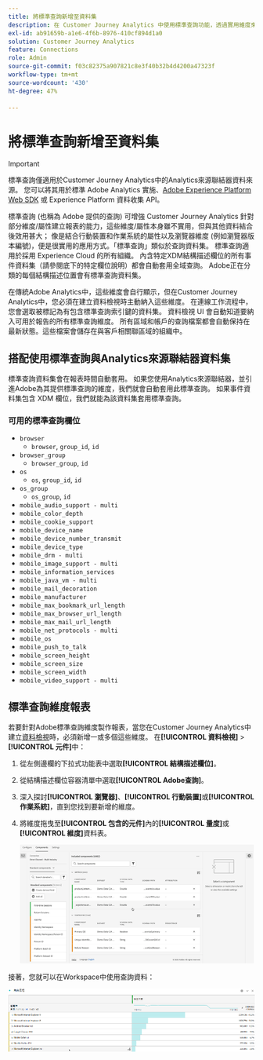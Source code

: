```yaml
---
title: 將標準查詢新增至資料集
description: 在 Customer Journey Analytics 中使用標準查詢功能，透過實用維度來增強報表。
exl-id: ab91659b-a1e6-4f6b-8976-410cf894d1a0
solution: Customer Journey Analytics
feature: Connections
role: Admin
source-git-commit: f03c82375a907821c8e3f40b32b4d4200a47323f
workflow-type: tm+mt
source-wordcount: '430'
ht-degree: 47%

---
```


# 將標準查詢新增至資料集

>[!IMPORTANT]
>
>標準查詢僅適用於Customer Journey Analytics中的Analytics來源聯結器資料來源。 您可以將其用於標準 Adobe Analytics 實施、[Adobe Experience Platform Web SDK](https://experienceleague.adobe.com/docs/experience-platform/edge/home.html?lang=zh-Hant) 或 Experience Platform 資料收集 API。
>

標準查詢 (也稱為 Adobe 提供的查詢) 可增強 Customer Journey Analytics 針對部分維度/屬性建立報表的能力，這些維度/屬性本身雖不實用，但與其他資料結合後效用甚大； 像是結合行動裝置和作業系統的屬性以及瀏覽器維度 (例如瀏覽器版本編號)，便是很實用的應用方式。「標準查詢」類似於查詢資料集。 標準查詢適用於採用 Experience Cloud 的所有組織。 內含特定XDM結構描述欄位的所有事件資料集（請參閱底下的特定欄位說明）都會自動套用全域查詢。 Adobe正在分類的每個結構描述位置會有標準查詢資料集。

在傳統Adobe Analytics中，這些維度會自行顯示，但在Customer Journey Analytics中，您必須在建立資料檢視時主動納入這些維度。 在連線工作流程中，您會選取被標記為有包含標準查詢索引鍵的資料集。 資料檢視 UI 會自動知道要納入可用於報告的所有標準查詢維度。 所有區域和帳戶的查詢檔案都會自動保持在最新狀態。這些檔案會儲存在與客戶相關聯區域的組織中。

## 搭配使用標準查詢與Analytics來源聯結器資料集

標準查詢資料集會在報表時間自動套用。 如果您使用Analytics來源聯結器，並引進Adobe為其提供標準查詢的維度，我們就會自動套用此標準查詢。 如果事件資料集包含 XDM 欄位，我們就能為該資料集套用標準查詢。

<!--
### Specific IDs that need to be populated

The following IDs need to be populated in the specific XDM mixins for this functionality to work:

* Environment Details Mixin – device/typeID value populated - Must match Device Atlas IDs and will populate device data.
* Adobe Analytics ExperienceEvent Template Mixin or Adobe Analytics ExperienceEvent Full Extension Mixin with analytics/environment/browserIDStr and analytics/environment/operatingSystemIDStr. Both must match the Adobe IDs and  populate browser and OS data, respectively.

You need these mixins with the three IDs populated (device/typeID, environment/browserIDStr, and environment/operatingSystemIDStr). The lookup dimensions will then be pulled automatically by Customer Journey Analytics and will be available in the Data View.

The catch here is that they can only populate those IDs today if they have a direct relationship with Device Atlas. They are Device Atlas IDs, and they provide an API to allow a customer to look them up. This is a significant hurdle, and we may just want to take the reference to this capability out of the product documentation until we have a productized way to expose the Device Atlas ID lookup functionality.
-->

### 可用的標準查詢欄位

* `browser`
   * `browser`, `group_id`, `id`
* `browser_group`
   * `browser_group`, `id`
* `os`
   * `os`, `group_id`, `id`
* `os_group`
   * `os_group`, `id`
* `mobile_audio_support - multi`
* `mobile_color_depth`
* `mobile_cookie_support`
* `mobile_device_name`
* `mobile_device_number_transmit`
* `mobile_device_type`
* `mobile_drm - multi`
* `mobile_image_support - multi`
* `mobile_information_services`
* `mobile_java_vm - multi`
* `mobile_mail_decoration`
* `mobile_manufacturer`
* `mobile_max_bookmark_url_length`
* `mobile_max_browser_url_length`
* `mobile_max_mail_url_length`
* `mobile_net_protocols - multi`
* `mobile_os`
* `mobile_push_to_talk`
* `mobile_screen_height`
* `mobile_screen_size`
* `mobile_screen_width`
* `mobile_video_support - multi`

## 標準查詢維度報表

若要針對Adobe標準查詢維度製作報表，當您在Customer Journey Analytics中建立[資料檢視](/help/data-views/data-views.md)時，必須新增一或多個這些維度。 在&#x200B;**[!UICONTROL 資料檢視]** > **[!UICONTROL 元件]**&#x200B;中：

1. 從左側邊欄的下拉式功能表中選取&#x200B;**[!UICONTROL 結構描述欄位]**。
1. 從結構描述欄位容器清單中選取&#x200B;**[!UICONTROL Adobe查詢]**。
1. 深入探討&#x200B;**[!UICONTROL 瀏覽器]**、**[!UICONTROL 行動裝置]**&#x200B;或&#x200B;**[!UICONTROL 作業系統]**，直到您找到要新增的維度。
1. 將維度拖曳至&#x200B;**[!UICONTROL 包含的元件]**&#x200B;內的&#x200B;**[!UICONTROL 量度]**&#x200B;或&#x200B;**[!UICONTROL 維度]**&#x200B;資料表。

   ![建立顯示[新增元件]清單的資料檢視](assets/add-standard-lookup-dimension.gif)

接著，您就可以在Workspace中使用查詢資料：

![顯示資料的自由格式表格](assets/gl-reporting.png)
